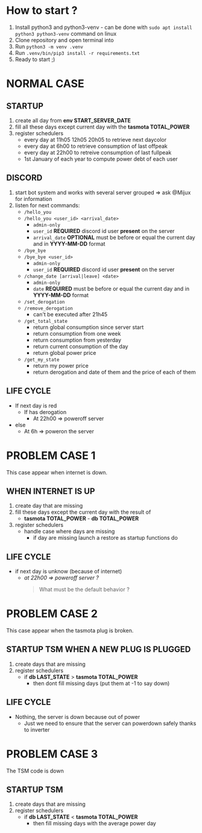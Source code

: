 # How to start ?

1. Install python3 and python3-venv - can be done with `sudo apt install python3 python3-venv` command on linux
2. Clone repository and open terminal into
3. Run `python3 -m venv .venv`
4. Run `.venv/bin/pip3 install -r requirements.txt`
5. Ready to start ;) 


# NORMAL CASE

## STARTUP

1. create all day from **env START_SERVER_DATE**
2. fill all these days except current day with the **tasmota TOTAL_POWER**
3. register schedulers
    - every day at 11h05 12h05 20h05 to retrieve next daycolor
    - every day at 6h00 to retrieve consumption of last offpeak
    - every day at 22h00 to retreive consumption of last fullpeak
    - 1st January of each year to compute power debt of each user

## DISCORD

1. start bot system and works with several server grouped
    => ask @Mijux for information
2. listen for next commands:
    - `/hello_you`
    - `/hello_you <user_id> <arrival_date>`
        - `admin-only`
        - `user_id` **REQUIRED** discord id user **present** on the server
        - `arrival_date` **OPTIONAL** must be before or equal the current day and in **YYYY-MM-DD** format
    - `/bye_bye`
    - `/bye_bye <user_id>`
        - `admin-only`
        - `user_id` **REQUIRED** discord id user **present** on the server
    - `/change_date [arrival|leave] <date>`
        - `admin-only`
        - `date` **REQUIRED** must be before or equal the current day and in **YYYY-MM-DD** format
    - `/set_derogation`
    - `/remove_derogation`
        - can't be executed after 21h45
    - `/get_total_state`
        - return global consumption since server start
        - return consumption from one week
        - return consumption from yesterday
        - return current consumption of the day
        - return global power price 
    - `/get_my_state`
        - return my power price
        - return derogation and date of them and the price of each of them

## LIFE CYCLE

- If next day is red
    - If has derogation
        - At 22h00 => poweroff server
- else
    - At 6h => poweron the server


# PROBLEM CASE 1

This case appear when internet is down.

## WHEN INTERNET IS UP

1. create day that are missing
2. fill these days except the current day with the result of
    - **tasmota TOTAL_POWER** - **db TOTAL_POWER**
3. register schedulers
    - handle case where days are missing
        - if day are missing launch a restore as startup functions do 

## LIFE CYCLE

-   if next day is unknow (because of internet)
    -   *at 22h00 => poweroff server ?*
        > What must be the default behavior ? 

# PROBLEM CASE 2

This case appear when the tasmota plug is broken.

## STARTUP TSM WHEN A NEW PLUG IS PLUGGED

1. create days that are missing
2. register schedulers
    - if **db LAST_STATE** > **tasmota TOTAL_POWER**
        - then dont fill missing days (put them at -1 to say down)

## LIFE CYCLE

-   Nothing, the server is down because out of power
    - Just we need to ensure that the server can powerdown safely thanks to inverter

# PROBLEM CASE 3

The TSM code is down

## STARTUP TSM

1. create days that are missing
2. register schedulers
    - if **db LAST_STATE** < **tasmota TOTAL_POWER**
        - then fill missing days with the average power day